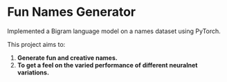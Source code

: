# Fun Names Generator

Implemented a Bigram language model on a names dataset using PyTorch.

This project aims to:

1.  **Generate fun and creative names.**
2.  **To get a feel on the varied performance of different neuralnet variations.**
